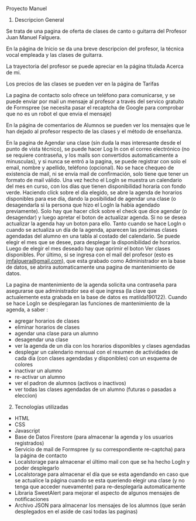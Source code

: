 Proyecto Manuel

1) Descripcion General

Se trata de una pagina de oferta de clases de canto o guitarra del Profesor Juan Manuel Falguera.

En la página de Inicio se da una breve descripcion del profesor, la técnica vocal empleada y las clases de guitarra.

La trayectoria del profesor se puede apreciar en la página titulada Acerca de mi.

Los precios de las clases se pueden ver en la página de Tarifas

La pagina de contacto solo ofrece un teléfono para comunicarse, y se puede enviar por mail un mensaje al profesor a través del servico gratuito de Formspree (se necesita pasar el recaptcha de Google para comprobar que no es un robot el que envia el mensaje)

En la página de comentarios de Alumnos se pueden ver los mensajes que le han dejado al profesor respecto de las clases y el método de enseñanza.

En la pagina de Agendar una clase (sin duda la mas interesante desde el punto de vista técnico), se puede hacer Log In con el correo electrónico (no se requiere contraseña, y los mails son convertidos automaticamente a minusculas), y si nunca se entró a la pagina, se puede registrar con solo el email, nombre y apellido, teléfono (opcional). No se hace chequeo de existencia de mail, ni se envía mail de confirmación, solo tiene que tener un formato de mail válido. 
Una vez hecho el LogIn se muestra un calendario del mes en curso, con los días que tienen disponibilidad horaria con fondo verde. Haciendo click sobre el día elegido, se abre la agenda de horarios disponibles para ese día, dando la posibilidad de agendar una clase (o desagendarla si la persona que hizo el LogIn la había agendado previamente). Solo hay que hacer click sobre el check que dice agendar (o desagendar) y luego apretar el boton de actualizar agenda. Si no se desea actualizar la agenda hay un boton para ello. 
Tanto cuando se hace LogIn o cuando se actualiza un día de la agenda, aparecen las próximas clases agendadas del alumno en una tabla al costado del calendario.
Se puede elegir el mes que se desee, para desplegar la disponibilidad de horarios. Luego de elegir el mes deseado hay que oprimir el boton Ver clases disponibles.
Por último, si se ingresa con el mail del profesor (esto es jmfalguera@gmail.com), que esta grabado como Administrador en la base de datos, se abrira automaticamente una pagina de mantenimiento de datos. 


La pagina de mantenimiento de la agenda solicita una contraseña para asegurarse que administrador sea el que ingresa (la clave que actualemente esta grabada en la base de datos es matilda190122).
Cuando se hace LogIn se desplegaran las funciones de mantenimiento de la agenda, a saber : 
* agregar horarios de clases
* eliminar horarios de clases
* agendar una clase para un alumno
* desagendar una clase
* ver la agenda de un día con los horarios disponibles y clases agendadas
* desplegar un calendario mensual con el resumen de actividades de cada dia (con clases agendadas y disponibles) con un esquema de colores
* inactivar un alumno
* re-activar un alumno
* ver el padron de alumnos (activos o inactivos)
* ver todas las clases agendadas de un alumno (futuras o pasadas a eleccion)

2) Tecnologías utilizadas

* HTML
* CSS
* Javascript
* Base de Datos Firestore (para almacenar la agenda y los usuarios registrados)
* Servicio de mail de Formspree (y su correspondiente re-captcha) para la página de contacto
* Localstorage para almacenar el último mail con que se ha hecho LogIn y poder desplegarlo
* Localstorage para almacenar el día que se esta agendando en caso que se actualice la página cuando se esta queriendo elegir una clase (y no tenga que acceder nuevamente) para re-desplegarla automaticamente
* Libraria SweetAlert para mejorar el aspecto de algunos mensajes de notificaciones
* Archivo JSON para almacenar los mensajes de los alumnos (que serán desplegados en el aside de casi todas las paginas)




